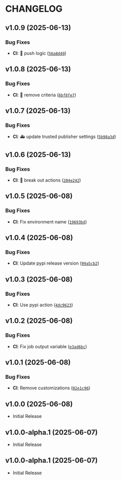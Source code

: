 # CHANGELOG

<!-- version list -->

## v1.0.9 (2025-06-13)

### Bug Fixes

- **CI**: :bug: push logic
  ([`56a8d49`](https://github.com/iandday/withingpy/commit/56a8d497b565c5b8ceff1016a6da1b97fb4f8be9))


## v1.0.8 (2025-06-13)

### Bug Fixes

- **CI**: :bug: remove criteria
  ([`6bf8fe7`](https://github.com/iandday/withingpy/commit/6bf8fe73f529ceea26acdc4d6701291a0c3ebf05))


## v1.0.7 (2025-06-13)

### Bug Fixes

- **CI**: :ambulance: update trusted publisher settings
  ([`5b98a3d`](https://github.com/iandday/withingpy/commit/5b98a3d787d24ef004eb5128cc02af76e1eb45ad))


## v1.0.6 (2025-06-13)

### Bug Fixes

- **CI**: :rocket: break out actions
  ([`204e242`](https://github.com/iandday/withingpy/commit/204e242764bdbfc8fdb6154f5cecceb43b852929))


## v1.0.5 (2025-06-08)

### Bug Fixes

- **CI**: Fix environment name
  ([`19693bd`](https://github.com/iandday/withingpy/commit/19693bd9eac75a01ee2417d9be2b20d2103da734))


## v1.0.4 (2025-06-08)

### Bug Fixes

- **CI**: Update pypi release version
  ([`99a5cb2`](https://github.com/iandday/withingpy/commit/99a5cb2bfbd1e05696f8d1c0ce21d1e8e00c3772))


## v1.0.3 (2025-06-08)

### Bug Fixes

- **CI**: Use pypi action
  ([`4dc9623`](https://github.com/iandday/withingpy/commit/4dc9623c654542080c1fa7a57380a9e2cf0efced))


## v1.0.2 (2025-06-08)

### Bug Fixes

- **CI**: Fix job output variable
  ([`e3ad6bc`](https://github.com/iandday/withingpy/commit/e3ad6bc2b14fc2f504698f842c0a3a1bf1814306))


## v1.0.1 (2025-06-08)

### Bug Fixes

- **CI**: Remove customizations
  ([`02e1c96`](https://github.com/iandday/withingpy/commit/02e1c96432e56f2348a18d690fa9c0388736f34a))


## v1.0.0 (2025-06-08)

- Initial Release

## v1.0.0-alpha.1 (2025-06-07)

- Initial Release

## v1.0.0-alpha.1 (2025-06-07)

- Initial Release
